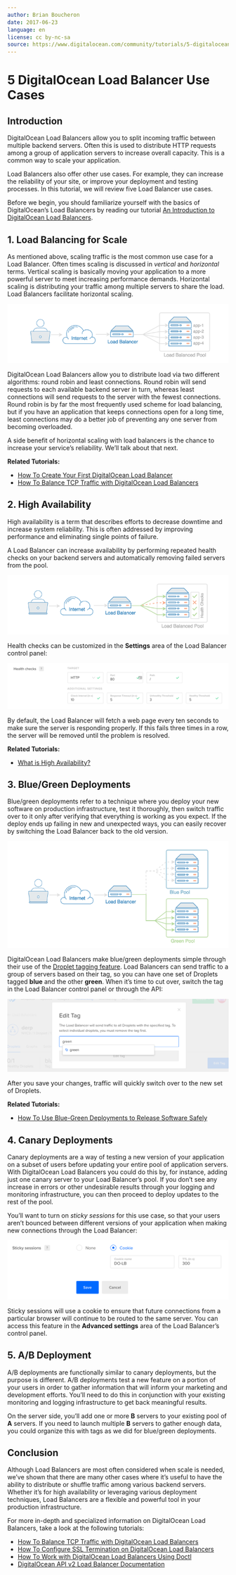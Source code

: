 ```yaml
---
author: Brian Boucheron
date: 2017-06-23
language: en
license: cc by-nc-sa
source: https://www.digitalocean.com/community/tutorials/5-digitalocean-load-balancer-use-cases
---
```


# 5 DigitalOcean Load Balancer Use Cases

## Introduction

DigitalOcean Load Balancers allow you to split incoming traffic between multiple backend servers. Often this is used to distribute HTTP requests among a group of application servers to increase overall capacity. This is a common way to scale your application.

Load Balancers also offer other use cases. For example, they can increase the reliability of your site, or improve your deployment and testing processes. In this tutorial, we will review five Load Balancer use cases.

Before we begin, you should familiarize yourself with the basics of DigitalOcean’s Load Balancers by reading our tutorial [An Introduction to DigitalOcean Load Balancers](an-introduction-to-digitalocean-load-balancers).

## 1. Load Balancing for Scale

As mentioned above, scaling traffic is the most common use case for a Load Balancer. Often times scaling is discussed in _vertical_ and _horizontal_ terms. Vertical scaling is basically moving your application to a more powerful server to meet increasing performance demands. Horizontal scaling is distributing your traffic among multiple servers to share the load. Load Balancers facilitate horizontal scaling.

![Load Balancer scaling diagram](https://raw.githubusercontent.com/opendocs-md/do-tutorials-images/master/img/lb-use-cases/lb-scale.png)

DigitalOcean Load Balancers allow you to distribute load via two different algorithms: round robin and least connections. Round robin will send requests to each available backend server in turn, whereas least connections will send requests to the server with the fewest connections. Round robin is by far the most frequently used scheme for load balancing, but if you have an application that keeps connections open for a long time, least connections may do a better job of preventing any one server from becoming overloaded.

A side benefit of horizontal scaling with load balancers is the chance to increase your service’s reliability. We’ll talk about that next.

**Related Tutorials:**

- [How To Create Your First DigitalOcean Load Balancer](how-to-create-your-first-digitalocean-load-balancer)
- [How To Balance TCP Traffic with DigitalOcean Load Balancers](how-to-balance-tcp-traffic-with-digitalocean-load-balancers)

## 2. High Availability

High availability is a term that describes efforts to decrease downtime and increase system reliability. This is often addressed by improving performance and eliminating single points of failure.

A Load Balancer can increase availability by performing repeated health checks on your backend servers and automatically removing failed servers from the pool.

![Load Balancer high availability diagram](https://raw.githubusercontent.com/opendocs-md/do-tutorials-images/master/img/lb-use-cases/lb-ha.png)

Health checks can be customized in the **Settings** area of the Load Balancer control panel:

![Load Balancer health checks interface](https://raw.githubusercontent.com/opendocs-md/do-tutorials-images/master/img/lb-use-cases/health-check.png)

By default, the Load Balancer will fetch a web page every ten seconds to make sure the server is responding properly. If this fails three times in a row, the server will be removed until the problem is resolved.

**Related Tutorials:**

- [What is High Availability?](what-is-high-availability)

## 3. Blue/Green Deployments

Blue/green deployments refer to a technique where you deploy your new software on production infrastructure, test it thoroughly, then switch traffic over to it only after verifying that everything is working as you expect. If the deploy ends up failing in new and unexpected ways, you can easily recover by switching the Load Balancer back to the old version.

![Load Balancer blue/green deployment diagram](https://raw.githubusercontent.com/opendocs-md/do-tutorials-images/master/img/lb-use-cases/lb-blue-green.png)

DigitalOcean Load Balancers make blue/green deployments simple through their use of the [Droplet tagging feature](how-to-tag-digitalocean-droplets). Load Balancers can send traffic to a group of servers based on their tag, so you can have one set of Droplets tagged **blue** and the other **green**. When it’s time to cut over, switch the tag in the Load Balancer control panel or through the API:

![Load Balancer add Droplets via tag interface](https://raw.githubusercontent.com/opendocs-md/do-tutorials-images/master/img/lb-use-cases/edit-tag.png)

After you save your changes, traffic will quickly switch over to the new set of Droplets.

**Related Tutorials:**

- [How To Use Blue-Green Deployments to Release Software Safely](how-to-use-blue-green-deployments-to-release-software-safely)

## 4. Canary Deployments

Canary deployments are a way of testing a new version of your application on a subset of users before updating your entire pool of application servers. With DigitalOcean Load Balancers you could do this by, for instance, adding just one canary server to your Load Balancer’s pool. If you don’t see any increase in errors or other undesirable results through your logging and monitoring infrastructure, you can then proceed to deploy updates to the rest of the pool.

You’ll want to turn on _sticky sessions_ for this use case, so that your users aren’t bounced between different versions of your application when making new connections through the Load Balancer:

![Load Balancer sticky sessions interface](https://raw.githubusercontent.com/opendocs-md/do-tutorials-images/master/img/lb-use-cases/sticky-session.png)

Sticky sessions will use a cookie to ensure that future connections from a particular browser will continue to be routed to the same server. You can access this feature in the **Advanced settings** area of the Load Balancer’s control panel.

## 5. A/B Deployment

A/B deployments are functionally similar to canary deployments, but the purpose is different. A/B deployments test a new feature on a portion of your users in order to gather information that will inform your marketing and development efforts. You’ll need to do this in conjunction with your existing monitoring and logging infrastructure to get back meaningful results.

On the server side, you’ll add one or more **B** servers to your existing pool of **A** servers. If you need to launch multiple **B** servers to gather enough data, you could organize this with tags as we did for blue/green deployments.

## Conclusion

Although Load Balancers are most often considered when scale is needed, we’ve shown that there are many other cases where it’s useful to have the ability to distribute or shuffle traffic among various backend servers. Whether it’s for high availability or leveraging various deployment techniques, Load Balancers are a flexible and powerful tool in your production infrastructure.

For more in-depth and specialized information on DigitalOcean Load Balancers, take a look at the following tutorials:

- [How To Balance TCP Traffic with DigitalOcean Load Balancers](how-to-balance-tcp-traffic-with-digitalocean-load-balancers)
- [How To Configure SSL Termination on DigitalOcean Load Balancers](how-to-configure-ssl-termination-on-digitalocean-load-balancers)
- [How To Work with DigitalOcean Load Balancers Using Doctl](how-to-work-with-digitalocean-load-balancers-using-doctl)
- [DigitalOcean API v2 Load Balancer Documentation](https://developers.digitalocean.com/documentation/v2/#load-balancers)
